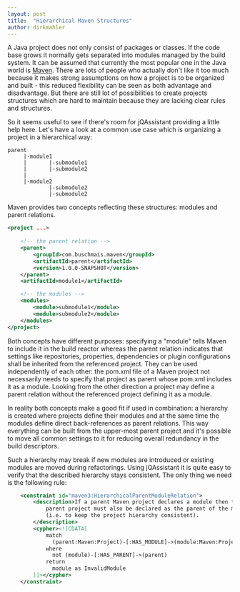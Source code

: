 ```yaml
---
layout: post
title:  "Hierarchical Maven Structures"
author: dirkmahler
---
```


A Java project does not only consist of packages or classes. If the code base grows it normally gets separated into modules managed by the build system. It can be assumed that currently the most popular one in the Java world is [Maven](http://maven.apache.org). There are lots of people who actually don't like it too much because it makes strong assumptions on how a project is to be organized and built - this reduced flexibility can be seen as both advantage and disadvantage. But there are still lot of possibilities to create projects structures which are hard to maintain because they are lacking clear rules and structures.

So it seems useful to see if there's room for jQAssistant providing a little help here. Let's have a look at a common use case which is organizing a project in a hierarchical way:

```
parent
     |-module1
	 |       |-submodule1
	 |       |-submodule2
     |
     |-module2
             |-submodule2
	         |-submodule2
```
	
Maven provides two concepts reflecting these structures: modules and parent relations. 

```xml
<project ...>
	
	<!-- the parent relation -->
    <parent>
        <groupId>com.buschmais.maven</groupId>
        <artifactId>parent</artifactId>
        <version>1.0.0-SNAPSHOT</version>
    </parent>
    <artifactId>module1</artifactId>

	<!-- the modules -->
	<modules>
		<module>submodule1</module>
		<module>submodule2</module>
	</modules>
</project>	
```

Both concepts have different purposes: specifying a "module" tells Maven to include it in the build reactor whereas the parent relation indicates that settings like repositories, properties, dependencies or plugin configurations shall be inherited from the referenced project. They can be used independently of each other: the pom.xml file of a Maven project not necessarily needs to specify that project as parent whose pom.xml includes it as a module. Looking from the other direction a project may define a parent relation without the referenced project defining it as a module.

In reality both concepts make a good fit if used in combination: a hierarchy is created where projects define their modules and at the same time the modules define direct back-references as parent relations. This way everything can be built from the upper-most parent project and it's possible to move all common settings to it for reducing overall redundancy in the build descriptors.

Such a hierarchy may break if new modules are introduced or existing modules are moved during refactorings. Using jQAssistant it is quite easy to verify that the described hierarchy stays consistent. The only thing we need is the following rule:

```xml
    <constraint id="maven3:HierarchicalParentModuleRelation">
        <description>If a parent Maven project declares a module then the
			parent project must also be declared as the parent of the module 
			(i.e. to keep the project hierarchy consistent).
        </description>
        <cypher><![CDATA[
			match
			  (parent:Maven:Project)-[:HAS_MODULE]->(module:Maven:Project)
			where
			  not (module)-[:HAS_PARENT]->(parent)
			return
			  module as InvalidModule
		]]></cypher>
    </constraint>
```
